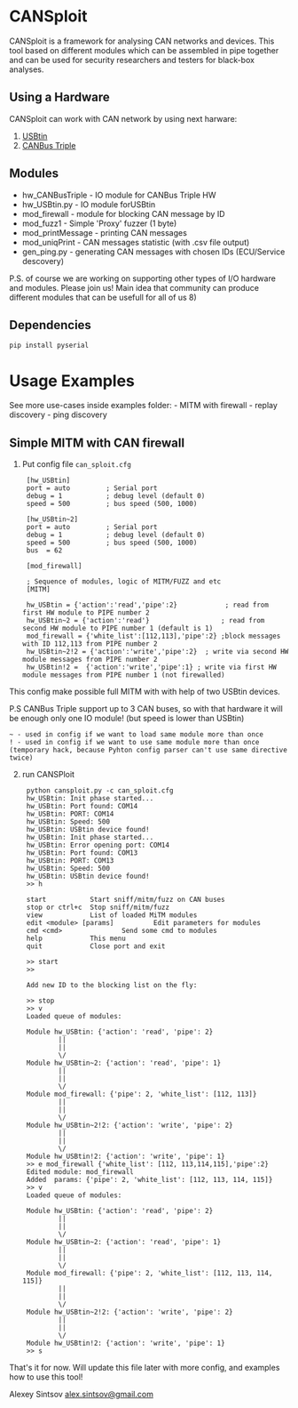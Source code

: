 # CANSploit

CANSploit is a framework for analysing CAN networks and devices.
This tool based on different modules which can be assembled in pipe together and
can be used for security researchers and testers for black-box analyses.

## Using a Hardware

CANSploit can work with CAN network by using next harware:

1. [USBtin](http://www.fischl.de/usbtin/)
2. [CANBus Triple](https://canb.us/)

## Modules

- hw_CANBusTriple  - IO module for CANBus Triple HW
- hw_USBtin.py	 - IO module forUSBtin
- mod_firewall     - module for blocking CAN message by ID
- mod_fuzz1        - Simple 'Proxy' fuzzer  (1 byte)
- mod_printMessage - printing CAN messages
- mod_uniqPrint    - CAN messages statistic (with .csv file output)
- gen_ping.py	     - generating CAN messages with chosen IDs (ECU/Service descovery)

P.S. of course we are working on supporting other types of I/O hardware and modules. Please join us!
Main idea that community can produce different modules that can be usefull for all of us 8)

## Dependencies

    pip install pyserial


# Usage Examples
   See more use-cases inside examples folder:
        - MITM with firewall
        - replay discovery
        - ping discovery
## Simple MITM with CAN firewall

1. Put config file `can_sploit.cfg`

        [hw_USBtin]
        port = auto         ; Serial port
        debug = 1           ; debug level (default 0)
        speed = 500         ; bus speed (500, 1000)

        [hw_USBtin~2]
        port = auto         ; Serial port
        debug = 1           ; debug level (default 0)
        speed = 500         ; bus speed (500, 1000)
        bus  = 62

        [mod_firewall]

        ; Sequence of modules, logic of MITM/FUZZ and etc
        [MITM]

        hw_USBtin = {'action':'read','pipe':2}            ; read from first HW module to PIPE number 2
        hw_USBtin~2 = {'action':'read'}                  ; read from second HW module to PIPE number 1 (default is 1)
        mod_firewall = {'white_list':[112,113],'pipe':2} ;block messages with ID 112,113 from PIPE number 2
        hw_USBtin~2!2 = {'action':'write','pipe':2}  ; write via second HW module messages from PIPE number 2
        hw_USBtin!2 =  {'action':'write','pipe':1} ; write via first HW module messages from PIPE number 1 (not firewalled)

This config make possible full MITM with with help of two USBtin devices.


P.S CANBus Triple support up to 3 CAN buses, so with that hardware it will be enough only one IO module! (but speed is lower than USBtin)

	~ - used in config if we want to load same module more than once
	! - used in config if we want to use same module more than once (temporary hack, because Pyhton config parser can't use same directive twice)

2. run CANSPloit

        python cansploit.py -c can_sploit.cfg
        hw_USBtin: Init phase started...
        hw_USBtin: Port found: COM14
        hw_USBtin: PORT: COM14
        hw_USBtin: Speed: 500
        hw_USBtin: USBtin device found!
        hw_USBtin: Init phase started...
        hw_USBtin: Error opening port: COM14
        hw_USBtin: Port found: COM13
        hw_USBtin: PORT: COM13
        hw_USBtin: Speed: 500
        hw_USBtin: USBtin device found!
        >> h

        start           Start sniff/mitm/fuzz on CAN buses
        stop or ctrl+c  Stop sniff/mitm/fuzz
        view            List of loaded MiTM modules
        edit <module> [params]          Edit parameters for modules
        cmd <cmd>               Send some cmd to modules
        help            This menu
        quit            Close port and exit

        >> start
        >>

        Add new ID to the blocking list on the fly:

        >> stop
        >> v
        Loaded queue of modules:

        Module hw_USBtin: {'action': 'read', 'pipe': 2}
                ||
                ||
                \/
        Module hw_USBtin~2: {'action': 'read', 'pipe': 1}
                ||
                ||
                \/
        Module mod_firewall: {'pipe': 2, 'white_list': [112, 113]}
                ||
                ||
                \/
        Module hw_USBtin~2!2: {'action': 'write', 'pipe': 2}
                ||
                ||
                \/
        Module hw_USBtin!2: {'action': 'write', 'pipe': 1}
        >> e mod_firewall {'white_list': [112, 113,114,115],'pipe':2}
        Edited module: mod_firewall
        Added  params: {'pipe': 2, 'white_list': [112, 113, 114, 115]}
        >> v
        Loaded queue of modules:

        Module hw_USBtin: {'action': 'read', 'pipe': 2}
                ||
                ||
                \/
        Module hw_USBtin~2: {'action': 'read', 'pipe': 1}
                ||
                ||
                \/
        Module mod_firewall: {'pipe': 2, 'white_list': [112, 113, 114, 115]}
                ||
                ||
                \/
        Module hw_USBtin~2!2: {'action': 'write', 'pipe': 2}
                ||
                ||
                \/
        Module hw_USBtin!2: {'action': 'write', 'pipe': 1}
        >> s

That's it for now. Will update this file later with more config, and examples how to use this tool!


Alexey Sintsov
alex.sintsov@gmail.com

